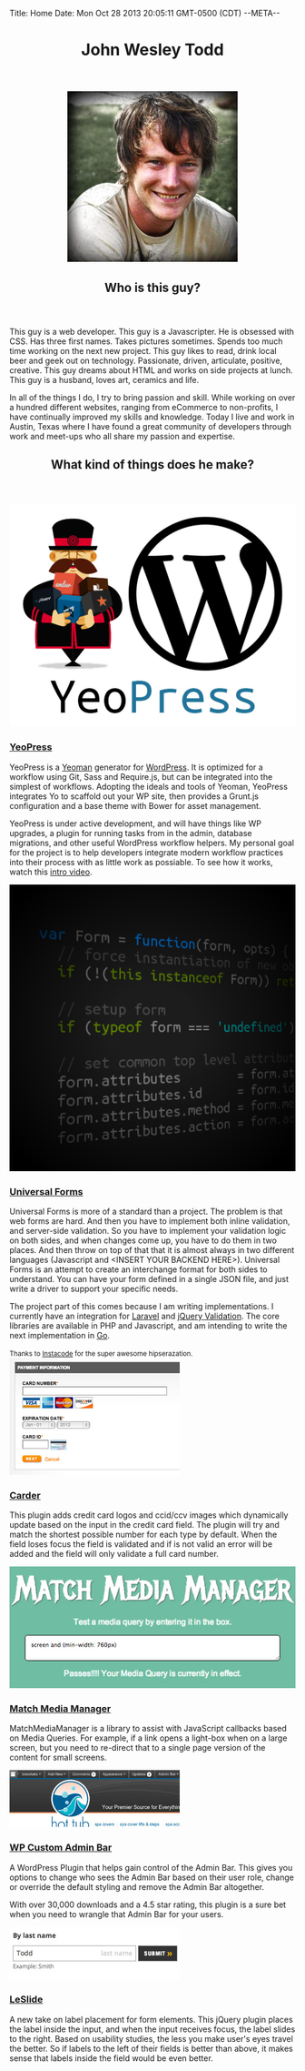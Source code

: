 Title: Home
Date: Mon Oct 28 2013 20:05:11 GMT-0500 (CDT)
--META--
<header id="content-header">
	<h1>John Wesley Todd</h1>
</header>
<section id="about" class="section featured-media">
	<header>
		<div class="media">
			<img src="/media/pages/index/wes-todd.jpg" alt="Wes Todd" />
		</div>
		<h1>Who is this guy?</h1>
	</header>
	<div class="content">
		<p>This guy is a web developer.  This guy is a Javascripter.  He is obsessed with CSS.  Has three first names.  Takes pictures sometimes.  Spends too much time working on the next new project.  This guy likes to read, drink local beer and geek out on technology. Passionate, driven, articulate, positive, creative.  This guy dreams about HTML and works on side projects at lunch.  This guy is a husband, loves art, ceramics and life.</p>
		<p>In all of the things I do, I try to bring passion and skill.  While working on over a hundred different websites, ranging from eCommerce to non-profits, I have continually improved my skills and knowledge.  Today I live and work in Austin, Texas where I have found a great community of developers through work and meet-ups who all share my passion and expertise.</p>
	</div>
</section>
<section id="projects" class="section">
	<header>
		<h1>What kind of things does he make?</h1>
	</header>
	<div class="content">
		<div id="projects-yeopress" class="project-item">
			<div class="media">
				<a href="https://github.com/wesleytodd/YeoPress">
					<img src="/media/pages/index/yeopress.jpg" alt="YeoPress" />
				</a>
			</div>
			<h3><a href="https://github.com/wesleytodd/YeoPress">YeoPress</a></h3>
			<p>YeoPress is a <a href="http://yeoman.io" title="Modern Workflows For Modern Webapps">Yeoman</a> generator for <a href="http://wordpres.org" title="WordPress">WordPress</a>.  It is optimized for a workflow using Git, Sass and Require.js, but can be integrated into the simplest of workflows.  Adopting the ideals and tools of Yeoman, YeoPress integrates Yo to scaffold out your WP site, then provides a Grunt.js configuration and a base theme with Bower for asset management.</p>
			<p>YeoPress is under active development, and will have things like WP upgrades, a plugin for running tasks from in the admin, database migrations, and other useful WordPress workflow helpers.  My personal goal for the project is to help developers integrate modern workflow practices into their process with as little work as possiable. To see how it works, watch this <a href="http://www.youtube.com/watch?v=WSG0P5VpSUk">intro video</a>.</p>
		</div>
		<div id="projects-universalforms" class="project-item">
			<div class="media">
				<a href="https://github.com/wesleytodd/Universal-Forms">
					<img src="/media/pages/index/universal-forms.png" alt="Universal Forms" />
				</a>
			</div>
			<h3><a href="https://github.com/wesleytodd/Universal-Forms">Universal Forms</a></h3>
			<p>Universal Forms is more of a standard than a project.  The problem is that web forms are hard.  And then you have to implement both inline validation, and server-side validation.  So you have to implement your validation logic on both sides, and when changes come up, you have to do them in two places.  And then throw on top of that that it is almost always in two different languages (Javascript and &lt;INSERT YOUR BACKEND HERE>).  Universal Forms is an attempt to create an interchange format for both sides to understand.  You can have your form defined in a single JSON file, and just write a driver to support your specific needs.</p>
			<p>The project part of this comes because I am writing implementations.  I currently have an integration for <a href="http://laravel.com/">Laravel</a> and <a href="http://bassistance.de/jquery-plugins/jquery-plugin-validation/">jQuery Validation</a>.  The core libraries are available in PHP and Javascript, and am intending to write the next implementation in <a href="http://golang.org">Go</a>.</p>
			<small>Thanks to <a href="http://instacod.es/">Instacode</a> for the super awesome hipserazation.</small>
		</div>
		<div id="projects-carder" class="project-item">
			<div class="media">
				<a href="https://github.com/wesleytodd/Carder">
					<img src="/media/pages/index/carder.jpg" alt="Carder" />
				</a>
			</div>
			<h3><a href="https://github.com/wesleytodd/Carder">Carder</a></h3>
			<p>This plugin adds credit card logos and ccid/ccv images which dynamically update based on the input in the credit card field. The plugin will try and match the shortest possible number for each type by default. When the field loses focus the field is validated and if is not valid an error will be added and the field will only validate a full card number.</p>
		</div>
		<div id="projects-match-media-manager" class="project-item">
			<div class="media large">
				<a href="https://github.com/wesleytodd/Match-Media-Manager">
					<img src="/media/pages/index/match-media-manager.jpg" alt="Match Media Manager" />
				</a>
			</div>
			<h3><a href="https://github.com/wesleytodd/Match-Media-Manager">Match Media Manager</a></h3>
			<p>MatchMediaManager is a library to assist with JavaScript callbacks based on Media Queries. For example, if a link opens a light-box when on a large screen, but you need to re-direct that to a single page version of the content for small screens.</p>
		</div>
		<div id="projects-wp-custom-admin-bar" class="project-item">
			<div class="media">
				<a href="http://wordpress.org/extend/plugins/wp-custom-admin-bar/">
					<img src="/media/pages/index/wp-custom-admin-bar.jpg" alt="WP Custom Admin Bar" />
				</a>
			</div>
			<h3><a href="http://wordpress.org/extend/plugins/wp-custom-admin-bar/">WP Custom Admin Bar</a></h3>
			<p>A WordPress Plugin that helps gain control of the Admin Bar. This gives you options to change who sees the Admin Bar based on their user role, change or override the default styling and remove the Admin Bar altogether.</p>
			<p>With over 30,000 downloads and a 4.5 star rating, this plugin is a sure bet when you need to wrangle that Admin Bar for your users.</p>
		</div>
		<div id="projects-leslide" class="project-item">
			<div class="media">
				<a href="https://github.com/wesleytodd/LeSlide">
					<img src="/media/pages/index/leslide.jpg" alt="LeSlide" />
				</a>
			</div>
			<h3><a href="https://github.com/wesleytodd/LeSlide">LeSlide</a></h3>
			<p>A new take on label placement for form elements.  This jQuery plugin places the label inside the input, and when the input receives focus, the label slides to the right.  Based on usability studies, the less you make user's eyes travel the better.  So if labels to the left of their fields is better than above, it makes sense that labels inside the field would be even better.</p>
		</div>
	</div>
</section>
